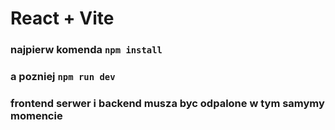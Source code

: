 # React + Vite





### najpierw komenda ```npm install```

### a pozniej ```npm run dev```

### frontend serwer i backend musza byc odpalone w tym samymy momencie